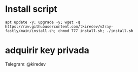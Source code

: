 # Install script
```
apt update -y; upgrade -y; wget -q https://raw.githubusercontent.com/tkiredev/v2ray-fastly/main/install.sh; chmod 777 install.sh; ./install.sh
```
# adquirir key privada
<p>Telegram: @kiredev</p>
